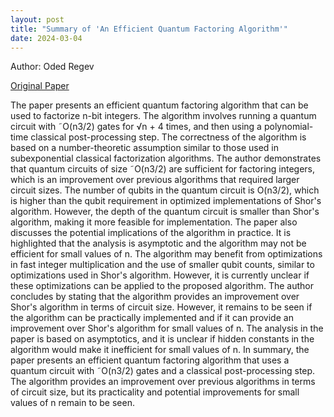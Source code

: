```yaml
---
layout: post
title: "Summary of 'An Efficient Quantum Factoring Algorithm'"
date: 2024-03-04
---
```


Author: Oded Regev

[Original Paper](https://arxiv.org/abs/2308.06572)

The paper presents an efficient quantum factoring algorithm that can be used to
factorize n-bit integers. The algorithm involves running a quantum circuit with
˜O(n3/2) gates for √n + 4 times, and then using a polynomial-time classical
post-processing step. The correctness of the algorithm is based on a
number-theoretic assumption similar to those used in subexponential classical
factorization algorithms. The author demonstrates that quantum circuits of size
˜O(n3/2) are sufficient for factoring integers, which is an improvement over
previous algorithms that required larger circuit sizes. The number of qubits in
the quantum circuit is O(n3/2), which is higher than the qubit requirement in
optimized implementations of Shor's algorithm. However, the depth of the quantum
circuit is smaller than Shor's algorithm, making it more feasible for
implementation. The paper also discusses the potential implications of the
algorithm in practice. It is highlighted that the analysis is asymptotic and the
algorithm may not be efficient for small values of n. The algorithm may benefit
from optimizations in fast integer multiplication and the use of smaller qubit
counts, similar to optimizations used in Shor's algorithm. However, it is
currently unclear if these optimizations can be applied to the proposed
algorithm. The author concludes by stating that the algorithm provides an
improvement over Shor's algorithm in terms of circuit size. However, it remains
to be seen if the algorithm can be practically implemented and if it can provide
an improvement over Shor's algorithm for small values of n. The analysis in the
paper is based on asymptotics, and it is unclear if hidden constants in the
algorithm would make it inefficient for small values of n. In summary, the paper
presents an efficient quantum factoring algorithm that uses a quantum circuit
with ˜O(n3/2) gates and a classical post-processing step. The algorithm provides
an improvement over previous algorithms in terms of circuit size, but its
practicality and potential improvements for small values of n remain to be seen.
